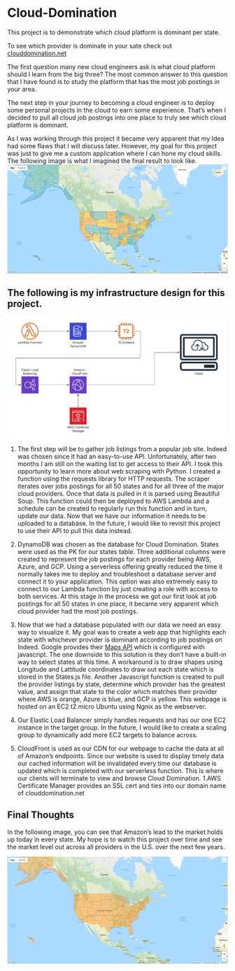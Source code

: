 # Cloud-Domination
This project is to demonstrate which cloud platform is dominant per state.

To see which provider is dominate in your sate check out [clouddomination.net](https://www.clouddomination.net/)


The first question many new cloud engineers ask is what cloud platform should I learn from the big three? The most common answer to this question that I have found is to study the platform that has the most job postings in your area. 

The next step in your journey to becoming a cloud engineer is to deploy some personal projects in the cloud to earn some experience. That’s when I decided to pull all cloud job postings into one place to truly see which cloud platform is dominant.

As I was working through this project it became very apparent that my Idea had some flaws that I will discuss later. However, my goal for this project was just to give me a custom application where I can hone my cloud skills. The following image is what I imagined the final result to look like.
![Idea](https://raw.githubusercontent.com/jstrebeck/Cloud-Domination/main/img/Idea.png)

## The following is my infrastructure design for this project. 

![Cloud Diagram](https://raw.githubusercontent.com/jstrebeck/Cloud-Domination/main/img/Cloud%20Domination%20Diagram.png)

1. The first step will be to gather job listings from a popular job site. Indeed was chosen since it had an easy-to-use API. Unfortunately, after two months I am still on the waiting list to get access to their API. I took this opportunity to learn more about web scraping with Python. I created a function using the requests library for HTTP requests. The scraper iterates over jobs postings for all 50 states and for all three of the major cloud providers. Once that data is pulled in it is parsed using Beautiful Soup. This function could then be deployed to AWS Lambda and a schedule can be created to regularly run this function and in turn, update our data. Now that we have our information it needs to be uploaded to a database. In the future, I would like to revisit this project to use their API to pull this data instead.


1. DynamoDB was chosen as the database for Cloud Domination. States were used as the PK for our states table. Three additional columns were created to represent the job postings for each provider being AWS, Azure, and GCP. Using a serverless offering greatly reduced the time it normally takes me to deploy and troubleshoot a database server and connect it to your application. This option was also extremely easy to connect to our Lambda function by just creating a role with access to both services. At this stage in the process we got our first look at job postings for all 50 states in one place, it became very apparent which cloud provider had the most job postings.

1. Now that we had a database populated with our data we need an easy way to visualize it. My goal was to create a web app that highlights each state with whichever provider is dominant according to job postings on Indeed. Google provides their [Maps API](https://developers.google.com/maps/gmp-get-started) which is configured with javascript. The one downside to this solution is they don’t have a built-in way to select states at this time. A workaround is to draw shapes using Longitude and Lattitude coordinates to draw out each state which is stored in the States.js file. Another Javascript function is created to pull the provider listings by state, determine which provider has the greatest value, and assign that state to the color which matches their provider where AWS is orange, Azure is blue, and GCP is yellow. This webpage is hosted on an EC2 t2.micro Ubuntu using Ngnix as the webserver.


1.  Our Elastic Load Balancer simply handles requests and has our one EC2 instance in the target group. In the future, I would like to create a scaling group to dynamically add more EC2 targets to balance across.


1.  CloudFront is used as our CDN for our webpage to cache the data at all of Amazon’s endpoints. Since our website is used to display timely data our cached information will be invalidated every time our database is updated which is completed with our serverless function. This is where our clients will terminate to view and browse Cloud Domination.
  1.AWS Certificate Manager provides an SSL cert and ties into our domain name of clouddomination.net

## Final Thoughts 

In the following image, you can see that Amazon’s lead to the market holds up today in every state. My hope is to watch this project over time and see the market level out across all providers in the U.S. over the next few years. 

![Final](https://raw.githubusercontent.com/jstrebeck/Cloud-Domination/main/img/Final.png)
